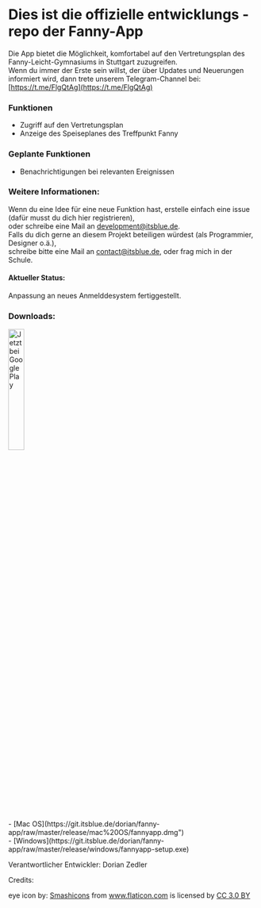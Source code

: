 # Dies ist die offizielle entwicklungs - repo der Fanny-App
Die App bietet die Möglichkeit, komfortabel auf den Vertretungsplan des Fanny-Leicht-Gymnasiums in Stuttgart zuzugreifen.  
Wenn du immer der Erste sein willst, der über Updates und Neuerungen informiert wird, dann trete unserem Telegram-Channel bei: [https://t.me/FlgQtAg](https://t.me/FlgQtAg)

### Funktionen
- Zugriff auf den Vertretungsplan
- Anzeige des Speiseplanes des Treffpunkt Fanny

### Geplante Funktionen
- Benachrichtigungen bei relevanten Ereignissen

### Weitere Informationen:
Wenn du eine Idee für eine neue Funktion hast, erstelle einfach eine issue (dafür musst du dich hier registrieren),  
oder schreibe eine Mail an development@itsblue.de.  
Falls du dich gerne an diesem Projekt beteiligen würdest (als Programmier, Designer o.ä.),  
schreibe bitte eine Mail an contact@itsblue.de, oder frag mich in der Schule.  
#### Aktueller Status:
Anpassung an neues Anmelddesystem fertiggestellt.

### Downloads:
<p><a href="https://play.google.com/store/apps/details?id=com.itsblue.flgvertretung&amp;pcampaignid=MKT-Other-global-all-co-prtnr-py-PartBadge-Mar2515-1" target="_blank"><img src="https://play.google.com/intl/en_us/badges/images/generic/de_badge_web_generic.png" alt="Jetzt bei Google Play" width="25%"/></a><p>
- [Mac OS](https://git.itsblue.de/dorian/fanny-app/raw/master/release/mac%20OS/fannyapp.dmg")  <br>
- [Windows](https://git.itsblue.de/dorian/fanny-app/raw/master/release/windows/fannyapp-setup.exe)  
<br>

Verantwortlicher Entwickler: Dorian Zedler

Credits:

<div>eye icon by: <a href="https://www.flaticon.com/authors/smashicons" title="Smashicons">Smashicons</a> from <a href="https://www.flaticon.com/" 		    title="Flaticon">www.flaticon.com</a> is licensed by <a href="http://creativecommons.org/licenses/by/3.0/" 		    title="Creative Commons BY 3.0" target="_blank">CC 3.0 BY</a></div>